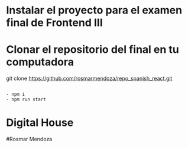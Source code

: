 

# Instalar el proyecto para el examen final de Frontend III

# Clonar el repositorio del final en tu computadora
git clone https://github.com/rosmarmendoza/repo_spanish_react.git


```

- npm i
- npm run start 

```

# Digital House

#Rosmar Mendoza 
